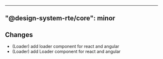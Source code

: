 ---
  "@design-system-rte/core": minor
  ---
  
  ## Changes

- (Loader) add loader component for react and angular
- (Loader) add Loader component for react and angular
